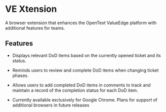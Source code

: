 # VE Xtension
A browser extension that enhances the OpenText ValueEdge platform with additional features for teams.

## Features
- Displays relevant DoD items based on the currently opened ticket and its status.

- Reminds users to review and complete DoD items when changing ticket phases.

- Allows users to add completed DoD items in comments to track and maintain a record of the completion status for each DoD item.

- Currently available exclusively for Google Chrome. Plans for support of additional browsers in future releases
